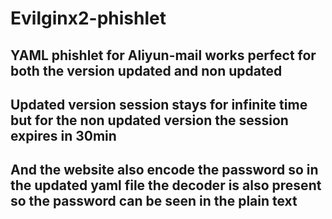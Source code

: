 # Evilginx2-phishlet
YAML phishlet for Aliyun-mail 
works perfect for both the version updated and non updated 
----------------------------------------------------------------------------------------
Updated version session stays for infinite time but for the non updated version the session expires in 30min
-----------------------------------------------------------------------------------------
And the website also encode the password so in the updated yaml file the decoder is also present so the password can be seen in the plain text
-----------------------------------------------------------------------------------------
